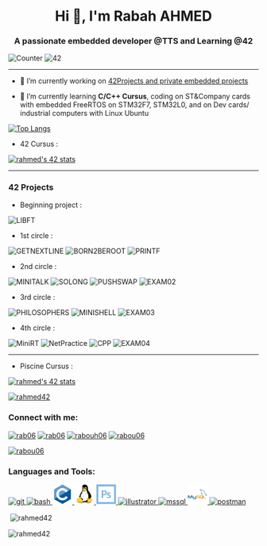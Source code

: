 <h1 align="center">Hi 👋, I'm Rabah AHMED</h1>
<h3 align="center">A passionate embedded developer @TTS and Learning @42</h3>

![Counter](https://komarev.com/ghpvc/?username=rahmed42&color=green&style=flat)
![42](https://badgen.net/badge/Nice/rahmed/orange?cache=86400&icon=https://meta.intra.42.fr/assets/42_logo-7dfc9110a5319a308863b96bda33cea995046d1731cebb735e41b16255106c12.svg)

---


- 🔭 I’m currently working on [42Projects and private embedded projects](https://github.com/rahmed42?tab=repositories)

- 🌱 I’m currently learning **C/C++ Cursus**, coding on ST&Company cards with embedded FreeRTOS on STM32F7, STM32L0, and on Dev cards/ industrial computers with Linux Ubuntu


[![Top Langs](https://github-readme-stats.vercel.app/api/top-langs/?username=rahmed42&layout=compact&theme=prussian)](https://github.com/rahmed42/github-readme-stats)


- 42 Cursus :

[![rahmed's 42 stats](https://badge42.vercel.app/api/v2/cl1mbvsmg00260alc05de4fvo/stats?cursusId=21&coalitionId=117)](https://github.com/JaeSeoKim/badge42)


---

### 42 Projects

- Beginning project :

![LIBFT](https://badgen.net/badge/Libft/125/blue?cache=86400&icon=https://meta.intra.42.fr/assets/42_logo-7dfc9110a5319a308863b96bda33cea995046d1731cebb735e41b16255106c12.svg)


- 1st circle :

![GETNEXTLINE](https://badgen.net/badge/GetNextLine/125/blue/?cache=86400&icon=https://meta.intra.42.fr/assets/42_logo-7dfc9110a5319a308863b96bda33cea995046d1731cebb735e41b16255106c12.svg)
![BORN2BEROOT](https://badgen.net/badge/Born2beRoot/125/blue?cache=86400&icon=https://meta.intra.42.fr/assets/42_logo-7dfc9110a5319a308863b96bda33cea995046d1731cebb735e41b16255106c12.svg)
![PRINTF](https://badgen.net/badge/printf/100/green?cache=86400&icon=https://meta.intra.42.fr/assets/42_logo-7dfc9110a5319a308863b96bda33cea995046d1731cebb735e41b16255106c12.svg)


- 2nd circle :

![MINITALK](https://badgen.net/badge/MiniTalk/100/green/?cache=86400&icon=https://meta.intra.42.fr/assets/42_logo-7dfc9110a5319a308863b96bda33cea995046d1731cebb735e41b16255106c12.svg)
![SOLONG](https://badgen.net/badge/SoLong/125/blue/?cache=86400&icon=https://meta.intra.42.fr/assets/42_logo-7dfc9110a5319a308863b96bda33cea995046d1731cebb735e41b16255106c12.svg)
![PUSHSWAP](https://badgen.net/badge/PushSwap/84/green/?cache=86400&icon=https://meta.intra.42.fr/assets/42_logo-7dfc9110a5319a308863b96bda33cea995046d1731cebb735e41b16255106c12.svg)
![EXAM02](https://badgen.net/badge/Exam02/100/green/?cache=86400&icon=https://meta.intra.42.fr/assets/42_logo-7dfc9110a5319a308863b96bda33cea995046d1731cebb735e41b16255106c12.svg)


- 3rd circle :

![PHILOSOPHERS](https://badgen.net/badge/Philosophers/125/blue/?cache=86400&icon=https://meta.intra.42.fr/assets/42_logo-7dfc9110a5319a308863b96bda33cea995046d1731cebb735e41b16255106c12.svg)
![MINISHELL](https://badgen.net/badge/MiniShell/101/blue/?cache=86400&icon=https://meta.intra.42.fr/assets/42_logo-7dfc9110a5319a308863b96bda33cea995046d1731cebb735e41b16255106c12.svg)
![EXAM03](https://badgen.net/badge/Exam03/100/green/?cache=86400&icon=https://meta.intra.42.fr/assets/42_logo-7dfc9110a5319a308863b96bda33cea995046d1731cebb735e41b16255106c12.svg)


- 4th circle :

![MiniRT](https://badgen.net/badge/MiniRT/105/blue/?cache=86400&icon=https://meta.intra.42.fr/assets/42_logo-7dfc9110a5319a308863b96bda33cea995046d1731cebb735e41b16255106c12.svg)
![NetPractice](https://badgen.net/badge/NetPractice/100/green/?cache=86400&icon=https://meta.intra.42.fr/assets/42_logo-7dfc9110a5319a308863b96bda33cea995046d1731cebb735e41b16255106c12.svg)
![CPP](https://badgen.net/badge/CPP/Module08/A_noter/purple/?cache=86400&icon=https://meta.intra.42.fr/assets/42_logo-7dfc9110a5319a308863b96bda33cea995046d1731cebb735e41b16255106c12.svg)
![EXAM04](https://badgen.net/badge/Exam04/100/green/?cache=86400&icon=https://meta.intra.42.fr/assets/42_logo-7dfc9110a5319a308863b96bda33cea995046d1731cebb735e41b16255106c12.svg)

---

- Piscine Cursus :

[![rahmed's 42 stats](https://badge42.vercel.app/api/v2/cl1mbvsmg00260alc05de4fvo/stats?cursusId=9&coalitionId=piscine)](     https://github.com/JaeSeoKim/badge42)



<p align="left"> <a href="https://github.com/ryo-ma/github-profile-trophy"><img src="https://github-profile-trophy.vercel.app/?username=rahmed42&theme=nord&rank=SECRET,SSS,SS,S,AAA,AA,A,B" alt="rahmed42" /></a> </p>


<h3 align="left">Connect with me:</h3>
<p align="left">

</p><a href="https://linkedin.com/in/rab06" target="blank"><img align="center" src="https://raw.githubusercontent.com/rahuldkjain/github-profile-readme-generator/master/src/images/icons/Social/linked-in-alt.svg" alt="rab06" height="30" with="40" /></a>
<a href="https://fb.com/rab06" target="blank"><img align="center" src="https://raw.githubusercontent.com/rahuldkjain/github-profile-readme-generator/master/src/images/icons/Social/facebook.svg" alt="rab06" height="30" width="40" /></a>
<a href="https://instagram.com/rabouh06" target="blank"><img align="center" src="https://raw.githubusercontent.com/rahuldkjain/github-profile-readme-generator/master/src/images/icons/Social/instagram.svg" alt="rabouh06" height="30" width="40" /></a>
<a href="https://twitter.com/rabou06" target="blank"><img align="center" src="https://raw.githubusercontent.com/rahuldkjain/github-profile-readme-generator/master/src/images/icons/Social/twitter.svg" alt="rabou06" height="30" width="40" /></a> </p>

<p align="center"> 
</p><a href="https://twitter.com/rabou06" target="blank"><img src="https://img.shields.io/twitter/follow/rabou06?logo=twitter&style=for-the-badge" alt="rabou06" /></a> </p>

<h3 align="left">Languages and Tools:</h3>
<p align="left"> 
<a href="https://git-scm.com/" target="_blank"> <img src="https://www.vectorlogo.zone/logos/git-scm/git-scm-icon.svg" alt="git" width="40" height="40"/> </a> 
<a href="https://www.gnu.org/software/bash/" target="_blank"> <img src="https://www.vectorlogo.zone/logos/gnu_bash/gnu_bash-icon.svg" alt="bash" width="40" height="40"/> </a> 
<a href="https://www.cprogramming.com/" target="_blank"> <img src="https://raw.githubusercontent.com/devicons/devicon/master/icons/c/c-original.svg" alt="c" width="40" height="40"/> </a> 
<a href="https://www.linux.org/" target="_blank"> <img src="https://raw.githubusercontent.com/devicons/devicon/master/icons/linux/linux-original.svg" alt="linux" width="40" height="40"/> </a> 
<a href="https://www.photoshop.com/en" target="_blank"> <img src="https://raw.githubusercontent.com/devicons/devicon/master/icons/photoshop/photoshop-line.svg" alt="photoshop" width="40" height="40"/> </a> 
<a href="https://www.adobe.com/in/products/illustrator.html" target="_blank"> <img src="https://www.vectorlogo.zone/logos/adobe_illustrator/adobe_illustrator-icon.svg" alt="illustrator" width="40" height="40"/> </a> 
<a href="https://www.microsoft.com/en-us/sql-server" target="_blank"> <img src="https://www.svgrepo.com/show/303229/microsoft-sql-server-logo.svg" alt="mssql" width="40" height="40"/> </a> 
<a href="https://www.mysql.com/" target="_blank"> <img src="https://raw.githubusercontent.com/devicons/devicon/master/icons/mysql/mysql-original-wordmark.svg" alt="mysql" width="40" height="40"/> </a> 
<a href="https://postman.com" target="_blank"> <img src="https://www.vectorlogo.zone/logos/getpostman/getpostman-icon.svg" alt="postman" width="40" height="40"/> </a> </p>


<p>&nbsp;<img align="center" src="https://github-readme-stats.vercel.app/api?username=rahmed42&show_icons=true&theme=nord&locale=en" alt="rahmed42" /></p>

<p><img align="center" src="https://github-readme-streak-stats.herokuapp.com/?user=rahmed42&theme=nord" alt="rahmed42" /></p>
